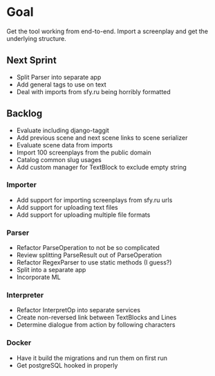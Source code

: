 # Goal
Get the tool working from end-to-end. Import a screenplay and get the underlying structure.

## Next Sprint
* Split Parser into separate app
* Add general tags to use on text
* Deal with imports from sfy.ru being horribly formatted

## Backlog
* Evaluate including django-taggit
* Add previous scene and next scene links to scene serializer
* Evaluate scene data from imports
* Import 100 screenplays from the public domain
* Catalog common slug usages
* Add custom manager for TextBlock to exclude empty string

### Importer
* Add support for importing screenplays from sfy.ru urls
* Add support for uploading text files
* Add support for uploading multiple file formats

### Parser
* Refactor ParseOperation to not be so complicated
* Review splitting ParseResult out of ParseOperation
* Refactor RegexParser to use static methods (I guess?)
* Split into a separate app
* Incorporate ML

### Interpreter
* Refactor InterpretOp into separate services
* Create non-reversed link between TextBlocks and Lines
* Determine dialogue from action by following characters

### Docker
* Have it build the migrations and run them on first run
* Get postgreSQL hooked in properly